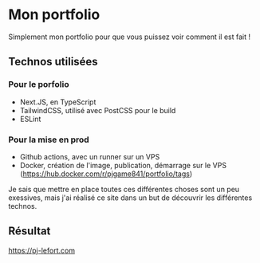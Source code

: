 # Mon portfolio

Simplement mon portfolio pour que vous puissez voir comment il est fait !

## Technos utilisées

### Pour le porfolio

- Next.JS, en TypeScript
- TailwindCSS, utilisé avec PostCSS pour le build
- ESLint

### Pour la mise en prod

- Github actions, avec un runner sur un VPS
- Docker, création de l'image, publication, démarrage sur le VPS (https://hub.docker.com/r/pjgame841/portfolio/tags)

Je sais que mettre en place toutes ces différentes choses sont un peu exessives, mais j'ai réalisé ce site dans un but de découvrir les différentes technos.

## Résultat

https://pj-lefort.com
